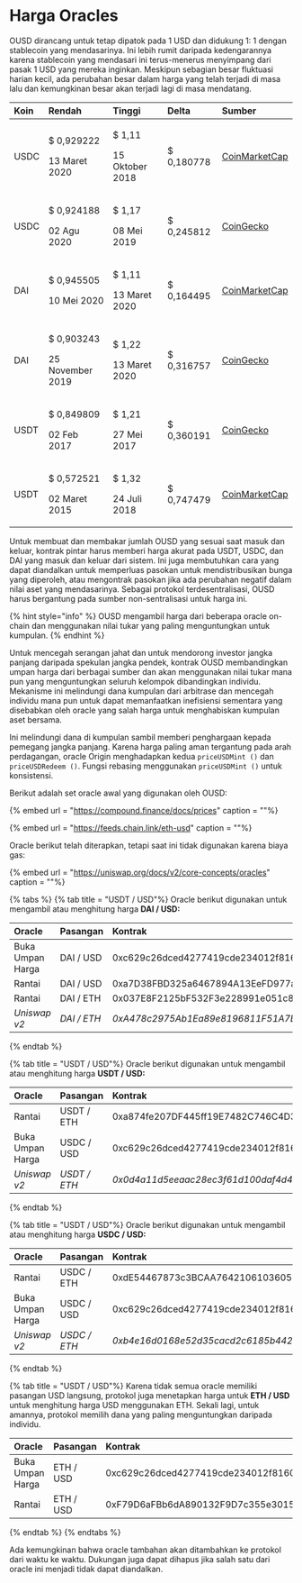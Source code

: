 # Harga Oracles

OUSD dirancang untuk tetap dipatok pada 1 USD dan didukung 1: 1 dengan stablecoin yang mendasarinya. Ini lebih rumit daripada kedengarannya karena stablecoin yang mendasari ini terus-menerus menyimpang dari pasak 1 USD yang mereka inginkan. Meskipun sebagian besar fluktuasi harian kecil, ada perubahan besar dalam harga yang telah terjadi di masa lalu dan kemungkinan besar akan terjadi lagi di masa mendatang.

<table>
  <thead>
    <tr>
      <th style="text-align:left">Koin</th>
      <th style="text-align:left"><b>Rendah</b>
      </th>
      <th style="text-align:left"><b>Tinggi</b>
      </th>
      <th style="text-align:left"><b>Delta</b>
      </th>
      <th style="text-align:left"><b>Sumber</b>
      </th>
    </tr>
  </thead>
  <tbody>
    <tr>
      <td style="text-align:left">USDC</td>
      <td style="text-align:left">
        <p>$ 0,929222</p>
        <p>13 Maret 2020</p>
      </td>
      <td style="text-align:left">
        <p>$ 1,11</p>
        <p>15 Oktober 2018</p>
      </td>
      <td style="text-align:left">$ 0,180778</td>
      <td style="text-align:left"><a href="https://coinmarketcap.com/currencies/usd-coin/">CoinMarketCap</a>
      </td>
    </tr>
    <tr>
      <td style="text-align:left">USDC</td>
      <td style="text-align:left">
        <p>$ 0,924188</p>
        <p>02 Agu 2020</p>
      </td>
      <td style="text-align:left">
        <p>$ 1,17</p>
        <p>08 Mei 2019</p>
      </td>
      <td style="text-align:left">$ 0,245812</td>
      <td style="text-align:left"><a href="https://www.coingecko.com/en/coins/usd-coin">CoinGecko</a>
      </td>
    </tr>
    <tr>
      <td style="text-align:left">DAI</td>
      <td style="text-align:left">
        <p>$ 0,945505</p>
        <p>10 Mei 2020</p>
      </td>
      <td style="text-align:left">
        <p>$ 1,11</p>
        <p>13 Maret 2020</p>
      </td>
      <td style="text-align:left">$ 0,164495</td>
      <td style="text-align:left"><a href="https://coinmarketcap.com/currencies/multi-collateral-dai/">CoinMarketCap</a>
      </td>
    </tr>
    <tr>
      <td style="text-align:left">DAI</td>
      <td style="text-align:left">
        <p>$ 0,903243</p>
        <p>25 November 2019</p>
      </td>
      <td style="text-align:left">
        <p>$ 1,22</p>
        <p>13 Maret 2020</p>
      </td>
      <td style="text-align:left">$ 0,316757</td>
      <td style="text-align:left"><a href="https://www.coingecko.com/en/coins/dai">CoinGecko</a>
      </td>
    </tr>
    <tr>
      <td style="text-align:left">USDT</td>
      <td style="text-align:left">
        <p>$ 0,849809</p>
        <p>02 Feb 2017</p>
      </td>
      <td style="text-align:left">
        <p>$ 1,21</p>
        <p>27 Mei 2017</p>
      </td>
      <td style="text-align:left">$ 0,360191</td>
      <td style="text-align:left"><a href="https://www.coingecko.com/en/coins/tether">CoinGecko</a>
      </td>
    </tr>
    <tr>
      <td style="text-align:left">USDT</td>
      <td style="text-align:left">
        <p>$ 0,572521</p>
        <p>02 Maret 2015</p>
      </td>
      <td style="text-align:left">
        <p>$ 1,32</p>
        <p>24 Juli 2018</p>
      </td>
      <td style="text-align:left">$ 0,747479</td>
      <td style="text-align:left"><a href="https://coinmarketcap.com/currencies/tether/">CoinMarketCap</a>
      </td>
    </tr>
  </tbody>
</table>

Untuk membuat dan membakar jumlah OUSD yang sesuai saat masuk dan keluar, kontrak pintar harus memberi harga akurat pada USDT, USDC, dan DAI yang masuk dan keluar dari sistem. Ini juga membutuhkan cara yang dapat diandalkan untuk memperluas pasokan untuk mendistribusikan bunga yang diperoleh, atau mengontrak pasokan jika ada perubahan negatif dalam nilai aset yang mendasarinya. Sebagai protokol terdesentralisasi, OUSD harus bergantung pada sumber non-sentralisasi untuk harga ini.

{% hint style="info" %}
OUSD mengambil harga dari beberapa oracle on-chain dan menggunakan nilai tukar yang paling menguntungkan untuk kumpulan.
{% endhint %}

Untuk mencegah serangan jahat dan untuk mendorong investor jangka panjang daripada spekulan jangka pendek, kontrak OUSD membandingkan umpan harga dari berbagai sumber dan akan menggunakan nilai tukar mana pun yang menguntungkan seluruh kelompok dibandingkan individu. Mekanisme ini melindungi dana kumpulan dari arbitrase dan mencegah individu mana pun untuk dapat memanfaatkan inefisiensi sementara yang disebabkan oleh oracle yang salah harga untuk menghabiskan kumpulan aset bersama.

Ini melindungi dana di kumpulan sambil memberi penghargaan kepada pemegang jangka panjang. Karena harga paling aman tergantung pada arah perdagangan, oracle Origin menghadapkan kedua `priceUSDMint ()` dan `priceUSDRedeem ()`. Fungsi rebasing menggunakan `priceUSDMint ()` untuk konsistensi.

Berikut adalah set oracle awal yang digunakan oleh OUSD:

{% embed url = "https://compound.finance/docs/prices" caption = ""%}

{% embed url = "https://feeds.chain.link/eth-usd" caption = ""%}

Oracle berikut telah diterapkan, tetapi saat ini tidak digunakan karena biaya gas:

{% embed url = "https://uniswap.org/docs/v2/core-concepts/oracles" caption = ""%}

{% tabs %}
{% tab title = "USDT / USD"%}
Oracle berikut digunakan untuk mengambil atau menghitung harga **DAI / USD:**

| Oracle           | Pasangan    | Kontrak                                      |
|:---------------- |:----------- |:-------------------------------------------- |
| Buka Umpan Harga | DAI / USD   | 0xc629c26dced4277419cde234012f8160a0278a79   |
| Rantai           | DAI / USD   | 0xa7D38FBD325a6467894A13EeFD977aFE558bC1f0   |
| Rantai           | DAI / ETH   | 0x037E8F2125bF532F3e228991e051c8A7253B642c   |
| _Uniswap v2_     | _DAI / ETH_ | _0xA478c2975Ab1Ea89e8196811F51A7B7Ade33eB11_ |
{% endtab %}

{% tab title = "USDT / USD"%}
Oracle berikut digunakan untuk mengambil atau menghitung harga **USDT / USD:**

| O**racle**       | Pasangan     | Kontrak                                      |
|:---------------- |:------------ |:-------------------------------------------- |
| Rantai           | USDT / ETH   | 0xa874fe207DF445ff19E7482C746C4D3fD0CB9AcE   |
| Buka Umpan Harga | USDC / USD   | 0xc629c26dced4277419cde234012f8160a0278a79   |
| _Uniswap v2_     | _USDT / ETH_ | _0x0d4a11d5eeaac28ec3f61d100daf4d40471f1852_ |
{% endtab %}

{% tab title = "USDT / USD"%}
Oracle berikut digunakan untuk mengambil atau menghitung harga **USDC / USD:**

| O**racle**       | Pasangan     | Kontrak                                      |
|:---------------- |:------------ |:-------------------------------------------- |
| Rantai           | USDC / ETH   | 0xdE54467873c3BCAA76421061036053e371721708   |
| Buka Umpan Harga | USDC / USD   | 0xc629c26dced4277419cde234012f8160a0278a79   |
| _Uniswap v2_     | _USDC / ETH_ | _0xb4e16d0168e52d35cacd2c6185b44281ec28c9dc_ |
{% endtab %}

{% tab title = "USDT / USD"%}
Karena tidak semua oracle memiliki pasangan USD langsung, protokol juga menetapkan harga untuk **ETH / USD** untuk menghitung harga USD menggunakan ETH. Sekali lagi, untuk amannya, protokol memilih dana yang paling menguntungkan daripada individu.

| Oracle           | Pasangan  | Kontrak                                    |
|:---------------- |:--------- |:------------------------------------------ |
| Buka Umpan Harga | ETH / USD | 0xc629c26dced4277419cde234012f8160a0278a79 |
| Rantai           | ETH / USD | 0xF79D6aFBb6dA890132F9D7c355e3015f15F3406F |
{% endtab %}
{% endtabs %}

Ada kemungkinan bahwa oracle tambahan akan ditambahkan ke protokol dari waktu ke waktu. Dukungan juga dapat dihapus jika salah satu dari oracle ini menjadi tidak dapat diandalkan.

